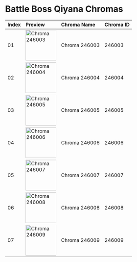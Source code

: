 # Battle Boss Qiyana Chromas

| Index | Preview | Chroma Name | Chroma ID |
|:---|:---|:---|:---|
| 01 | <img src='https://raw.communitydragon.org/latest/plugins/rcp-be-lol-game-data/global/default/v1/champion-chroma-images/246/246003.png' alt='Chroma 246003' width='100'> | Chroma 246003 | 246003 |
| 02 | <img src='https://raw.communitydragon.org/latest/plugins/rcp-be-lol-game-data/global/default/v1/champion-chroma-images/246/246004.png' alt='Chroma 246004' width='100'> | Chroma 246004 | 246004 |
| 03 | <img src='https://raw.communitydragon.org/latest/plugins/rcp-be-lol-game-data/global/default/v1/champion-chroma-images/246/246005.png' alt='Chroma 246005' width='100'> | Chroma 246005 | 246005 |
| 04 | <img src='https://raw.communitydragon.org/latest/plugins/rcp-be-lol-game-data/global/default/v1/champion-chroma-images/246/246006.png' alt='Chroma 246006' width='100'> | Chroma 246006 | 246006 |
| 05 | <img src='https://raw.communitydragon.org/latest/plugins/rcp-be-lol-game-data/global/default/v1/champion-chroma-images/246/246007.png' alt='Chroma 246007' width='100'> | Chroma 246007 | 246007 |
| 06 | <img src='https://raw.communitydragon.org/latest/plugins/rcp-be-lol-game-data/global/default/v1/champion-chroma-images/246/246008.png' alt='Chroma 246008' width='100'> | Chroma 246008 | 246008 |
| 07 | <img src='https://raw.communitydragon.org/latest/plugins/rcp-be-lol-game-data/global/default/v1/champion-chroma-images/246/246009.png' alt='Chroma 246009' width='100'> | Chroma 246009 | 246009 |
